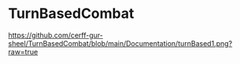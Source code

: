 # TurnBasedCombat
https://github.com/cerff-gur-sheel/TurnBasedCombat/blob/main/Documentation/turnBased1.png?raw=true
